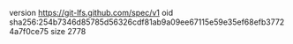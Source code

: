version https://git-lfs.github.com/spec/v1
oid sha256:254b7346d85785d56326cdf81ab9a09ee67115e59e35ef68efb37724a7f0ce75
size 2778
